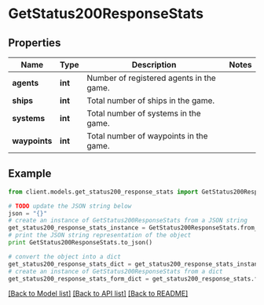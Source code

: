 # GetStatus200ResponseStats


## Properties

Name | Type | Description | Notes
------------ | ------------- | ------------- | -------------
**agents** | **int** | Number of registered agents in the game. | 
**ships** | **int** | Total number of ships in the game. | 
**systems** | **int** | Total number of systems in the game. | 
**waypoints** | **int** | Total number of waypoints in the game. | 

## Example

```python
from client.models.get_status200_response_stats import GetStatus200ResponseStats

# TODO update the JSON string below
json = "{}"
# create an instance of GetStatus200ResponseStats from a JSON string
get_status200_response_stats_instance = GetStatus200ResponseStats.from_json(json)
# print the JSON string representation of the object
print GetStatus200ResponseStats.to_json()

# convert the object into a dict
get_status200_response_stats_dict = get_status200_response_stats_instance.to_dict()
# create an instance of GetStatus200ResponseStats from a dict
get_status200_response_stats_form_dict = get_status200_response_stats.from_dict(get_status200_response_stats_dict)
```
[[Back to Model list]](../README.md#documentation-for-models) [[Back to API list]](../README.md#documentation-for-api-endpoints) [[Back to README]](../README.md)


